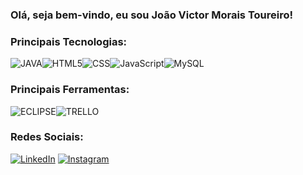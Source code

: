### Olá, seja bem-vindo, eu sou João Victor Morais Toureiro!
 
### Principais Tecnologias:
 
![JAVA](https://img.shields.io/badge/Java-ED8B00?style=for-the-badge&logo=openjdk&logoColor=white)![HTML5](https://img.shields.io/badge/HTML5-E34F26?style=for-the-badge&logo=html5&logoColor=white)![CSS](https://img.shields.io/badge/CSS-239120?&style=for-the-badge&logo=css3&logoColor=white)![JavaScript](https://img.shields.io/badge/JavaScript-F7DF1E?style=for-the-badge&logo=javascript&logoColor=black)![MySQL](https://img.shields.io/badge/MySQL-00000F?style=for-the-badge&logo=mysql&logoColor=white)
 
### Principais Ferramentas:
![ECLIPSE](https://img.shields.io/badge/Eclipse-2C2255?style=for-the-badge&logo=eclipse&logoColor=white)![TRELLO](https://img.shields.io/badge/Trello-0052CC?style=for-the-badge&logo=trello&logoColor=white)
 
### Redes Sociais:
<div align="left">
    <a href="https://www.linkedin.com/in/joão-victor-morais-toureiro-90b702257" target="_blank"><img src="https://img.shields.io/badge/LinkedIn-0077B5?style=for-the-badge&logo=linkedin&logoColor=white" alt="LinkedIn" /></a>
    <a href="https://www.instagram.com/joao_toureiro/" target="_blank"><img src="https://img.shields.io/badge/Instagram-E4405F?style=for-the-badge&logo=instagram&logoColor=white" alt="Instagram" /></a>
</div>


